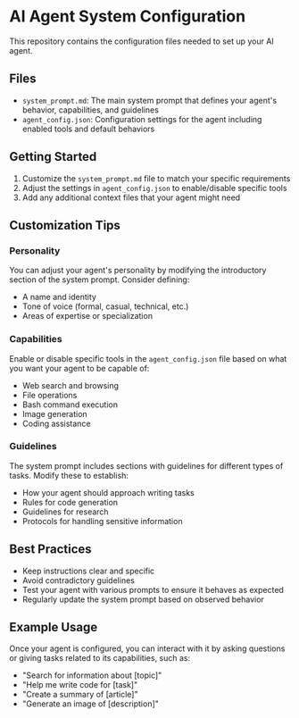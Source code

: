# AI Agent System Configuration

This repository contains the configuration files needed to set up your AI agent.

## Files

- `system_prompt.md`: The main system prompt that defines your agent's behavior, capabilities, and guidelines
- `agent_config.json`: Configuration settings for the agent including enabled tools and default behaviors

## Getting Started

1. Customize the `system_prompt.md` file to match your specific requirements
2. Adjust the settings in `agent_config.json` to enable/disable specific tools
3. Add any additional context files that your agent might need

## Customization Tips

### Personality

You can adjust your agent's personality by modifying the introductory section of the system prompt. Consider defining:

- A name and identity
- Tone of voice (formal, casual, technical, etc.)
- Areas of expertise or specialization

### Capabilities

Enable or disable specific tools in the `agent_config.json` file based on what you want your agent to be capable of:

- Web search and browsing
- File operations
- Bash command execution
- Image generation
- Coding assistance

### Guidelines

The system prompt includes sections with guidelines for different types of tasks. Modify these to establish:

- How your agent should approach writing tasks
- Rules for code generation
- Guidelines for research
- Protocols for handling sensitive information

## Best Practices

- Keep instructions clear and specific
- Avoid contradictory guidelines
- Test your agent with various prompts to ensure it behaves as expected
- Regularly update the system prompt based on observed behavior

## Example Usage

Once your agent is configured, you can interact with it by asking questions or giving tasks related to its capabilities, such as:

- "Search for information about [topic]"
- "Help me write code for [task]"
- "Create a summary of [article]"
- "Generate an image of [description]"